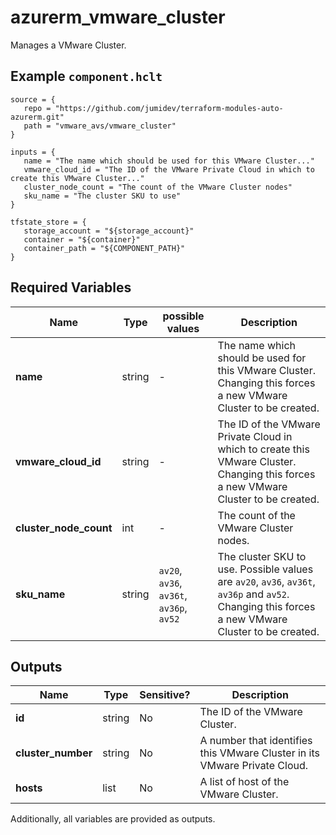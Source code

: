 # azurerm_vmware_cluster

Manages a VMware Cluster.

## Example `component.hclt`

```hcl
source = {
   repo = "https://github.com/jumidev/terraform-modules-auto-azurerm.git"   
   path = "vmware_avs/vmware_cluster"   
}

inputs = {
   name = "The name which should be used for this VMware Cluster..."   
   vmware_cloud_id = "The ID of the VMware Private Cloud in which to create this VMware Cluster..."   
   cluster_node_count = "The count of the VMware Cluster nodes"   
   sku_name = "The cluster SKU to use"   
}

tfstate_store = {
   storage_account = "${storage_account}"   
   container = "${container}"   
   container_path = "${COMPONENT_PATH}"   
}

```

## Required Variables

| Name | Type |  possible values |  Description |
| ---- | --------- |  ----------- | ----------- |
| **name** | string |  -  |  The name which should be used for this VMware Cluster. Changing this forces a new VMware Cluster to be created. | 
| **vmware_cloud_id** | string |  -  |  The ID of the VMware Private Cloud in which to create this VMware Cluster. Changing this forces a new VMware Cluster to be created. | 
| **cluster_node_count** | int |  -  |  The count of the VMware Cluster nodes. | 
| **sku_name** | string |  `av20`, `av36`, `av36t`, `av36p`, `av52`  |  The cluster SKU to use. Possible values are `av20`, `av36`, `av36t`, `av36p` and `av52`. Changing this forces a new VMware Cluster to be created. | 



## Outputs

| Name | Type | Sensitive? | Description |
| ---- | ---- | --------- | --------- |
| **id** | string | No  | The ID of the VMware Cluster. | 
| **cluster_number** | string | No  | A number that identifies this VMware Cluster in its VMware Private Cloud. | 
| **hosts** | list | No  | A list of host of the VMware Cluster. | 

Additionally, all variables are provided as outputs.
